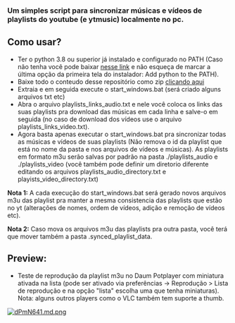 ### Um simples script para sincronizar músicas e vídeos de playlists do youtube (e ytmusic) localmente no pc.

## Como usar?
* Ter o python 3.8 ou superior já instalado e configurado no PATH (Caso não tenha você pode baixar [nesse link](<https://www.python.org/>) e não esqueça de marcar a última opção da primeira tela do instalador: Add python to the PATH).
* Baixe todo o conteudo desse repositório como zip [clicando aqui](https://github.com/zRitsu/youtube-playlist-sync/archive/refs/heads/main.zip)
* Extraia e em seguida execute o start_windows.bat (será criado alguns arquivos txt etc)
* Abra o arquivo playlists_links_audio.txt e nele você coloca os links das suas playlists pra download das músicas em cada linha e salve-o em seguida (no caso de download dos vídeos use o arquivo playlists_links_video.txt).
* Agora basta apenas executar o start_windows.bat pra sincronizar todas as músicas e vídeos de suas playlists (Não remova o id da playlist que está no nome da pasta e nos arquivos de vídeos e músicas). As playlists em formato m3u serão salvas por padrão na pasta ./playlists_audio e ./playlists_video (você também pode definir um diretorio diferente editando os arquivos playlists_audio_directory.txt e playists_video_directory.txt)

**Nota 1:** A cada execução do start_windows.bat será gerado novos arquivos m3u das playlist pra manter a mesma consistencia das playlists que estão no yt (alterações de nomes, ordem de vídeos, adição e remoção de vídeos etc).

**Nota 2:** Caso mova os arquivos m3u das playlists pra outra pasta, você terá que mover também a pasta .synced_playlist_data. 

## Preview:

* Teste de reprodução da playlist m3u no Daum Potplayer com miniatura ativada na lista (pode ser ativado via preferências -> Reprodução > Lista de reprodução e na opção "lista" escolha uma que tenha miniaturas). Nota: alguns outros players como o VLC também tem suporte a thumb.

[![dPmN641.md.png](https://iili.io/dPmN641.md.png)](https://freeimage.host/i/dPmN641)
